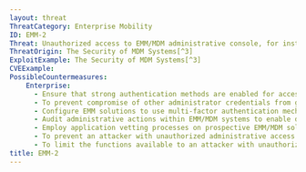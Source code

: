 ```yaml
---
layout: threat
ThreatCategory: Enterprise Mobility
ID: EMM-2
Threat: Unauthorized access to EMM/MDM administrative console, for instance by exploiting EMM/MDM vulnerabilities
ThreatOrigin: The Security of MDM Systems[^3]
ExploitExample: The Security of MDM Systems[^3]
CVEExample:
PossibleCountermeasures:
    Enterprise:
      - Ensure that strong authentication methods are enabled for access to the administrative console.
      - To prevent compromise of other administrator credentials from granting unauthorized access to EMM solutions, create distinct administrative credentials for EMM administrators.
      - Configure EMM solutions to use multi-factor authentication mechanisms for remote EMM/MDM administration sessions.
      - Audit administrative actions within EMM/MDM systems to enable detection of unauthorized access or actions
      - Employ application vetting processes on prospective EMM/MDM solutions to reduce the risk attackers can gain unauthorized access to administrative functions.
      - To prevent an attacker with unauthorized administrative access from activating sensitive features, such as remote full-wipe of devices, configure EMM solutions to with workflows that require authorization by multiple administrators prior to executing such actions.
      - To limit the functions available to an attacker with unauthorized administrative access, divide administrative responsibilities across distinct administrator roles or accounts.
title: EMM-2
---
```

